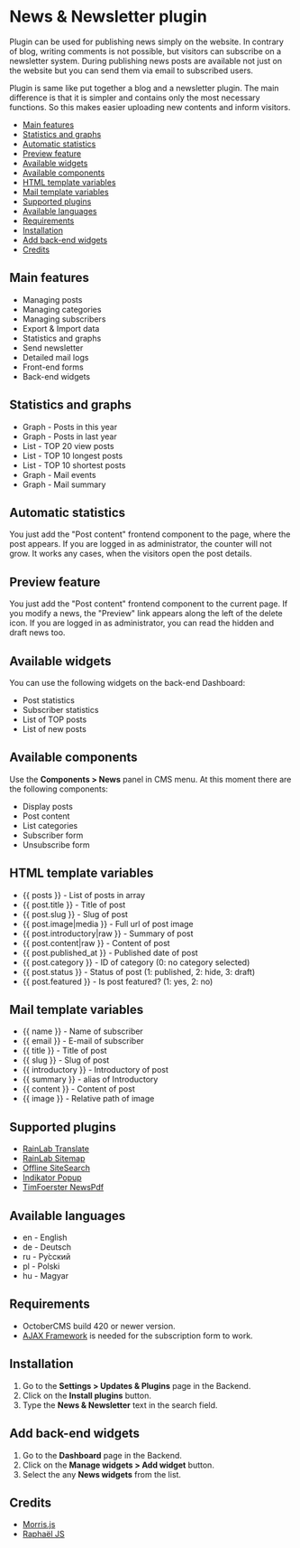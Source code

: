# News & Newsletter plugin
Plugin can be used for publishing news simply on the website. In contrary of blog, writing comments is not possible, but visitors can subscribe on a newsletter system. During publishing news posts are available not just on the website but you can send them via email to subscribed users.

Plugin is same like put together a blog and a newsletter plugin. The main difference is that it is simpler and contains only the most necessary functions. So this makes easier uploading new contents and inform visitors.

- [Main features](#main_features)
- [Statistics and graphs](#statistics)
- [Automatic statistics](#autostat)
- [Preview feature](#preview)
- [Available widgets](#available_widgets)
- [Available components](#available_components)
- [HTML template variables](#html_template)
- [Mail template variables](#mail_template)
- [Supported plugins](#supported_plugins)
- [Available languages](#available_languages)
- [Requirements](#requirements)
- [Installation](#installation)
- [Add back-end widgets](#backend_widgets)
- [Credits](#credits)

<a name="main_features"></a>
## Main features
* Managing posts
* Managing categories
* Managing subscribers
* Export & Import data
* Statistics and graphs
* Send newsletter
* Detailed mail logs
* Front-end forms
* Back-end widgets

<a name="statistics"></a>
## Statistics and graphs
* Graph - Posts in this year
* Graph - Posts in last year
* List - TOP 20 view posts
* List - TOP 10 longest posts
* List - TOP 10 shortest posts
* Graph - Mail events
* Graph - Mail summary

<a name="autostat"></a>
## Automatic statistics
You just add the "Post content" frontend component to the page, where the post appears. If you are logged in as administrator, the counter will not grow. It works any cases, when the visitors open the post details.

<a name="preview"></a>
## Preview feature
You just add the "Post content" frontend component to the current page. If you modify a news, the "Preview" link appears along the left of the delete icon. If you are logged in as administrator, you can read the hidden and draft news too.

<a name="available_widgets"></a>
## Available widgets
You can use the following widgets on the back-end Dashboard:
* Post statistics
* Subscriber statistics
* List of TOP posts
* List of new posts

<a name="available_components"></a>
## Available components
Use the __Components > News__ panel in CMS menu. At this moment there are the following components:
* Display posts
* Post content
* List categories
* Subscriber form
* Unsubscribe form

<a name="html_template"></a>
## HTML template variables
* {{ posts }} - List of posts in array
* {{ post.title }} - Title of post
* {{ post.slug }} - Slug of post
* {{ post.image|media }} - Full url of post image
* {{ post.introductory|raw }} - Summary of post
* {{ post.content|raw }} - Content of post
* {{ post.published_at }} - Published date of post
* {{ post.category }} - ID of category (0: no category selected)
* {{ post.status }} - Status of post (1: published, 2: hide, 3: draft)
* {{ post.featured }} - Is post featured? (1: yes, 2: no)

<a name="mail_template"></a>
## Mail template variables
* {{ name }} - Name of subscriber
* {{ email }} - E-mail of subscriber
* {{ title }} - Title of post
* {{ slug }} - Slug of post
* {{ introductory }} - Introductory of post
* {{ summary }} - alias of Introductory
* {{ content }} - Content of post
* {{ image }} - Relative path of image

<a name="supported_plugins"></a>
## Supported plugins
* [RainLab Translate](http://octobercms.com/plugin/rainlab-translate)
* [RainLab Sitemap](http://octobercms.com/plugin/rainlab-sitemap)
* [Offline SiteSearch](http://octobercms.com/plugin/offline-sitesearch)
* [Indikator Popup](http://octobercms.com/plugin/indikator-popup)
* [TimFoerster NewsPdf](http://octobercms.com/plugin/timfoerster-newspdf)

<a name="available_languages"></a>
## Available languages
* en - English
* de - Deutsch
* ru - Pу́сский
* pl - Polski
* hu - Magyar

<a name="requirements"></a>
## Requirements
* OctoberCMS build 420 or newer version.
* [AJAX Framework](https://octobercms.com/docs/ajax) is needed for the subscription form to work.

<a name="installation"></a>
## Installation
1. Go to the __Settings > Updates & Plugins__ page in the Backend.
1. Click on the __Install plugins__ button.
1. Type the __News & Newsletter__ text in the search field.

<a name="backend_widgets"></a>
## Add back-end widgets
1. Go to the __Dashboard__ page in the Backend.
1. Click on the __Manage widgets > Add widget__ button.
1. Select the any __News widgets__ from the list.

<a name="credits"></a>
## Credits
* [Morris.js](http://morrisjs.github.io/morris.js)
* [Raphaël JS](http://dmitrybaranovskiy.github.io/raphael)
